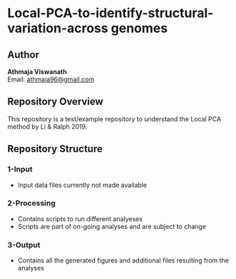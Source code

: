 # Local-PCA-to-identify-structural-variation-across genomes

## Author
**Athmaja Viswanath**  
Email: [athmaja96@gmail.com](mailto:athmaja96@gmail.com)  

## Repository Overview
This repository is a test/example repository to understand the Local PCA method by Li &amp; Ralph 2019.

## Repository Structure

### 1-Input
- Input data files currently not made available

### 2-Processing
- Contains scripts to run different analyeses
- Scripts are part of on-going analyses and are subject to change

### 3-Output
- Contains all the generated figures and additional files resulting from the analyses
